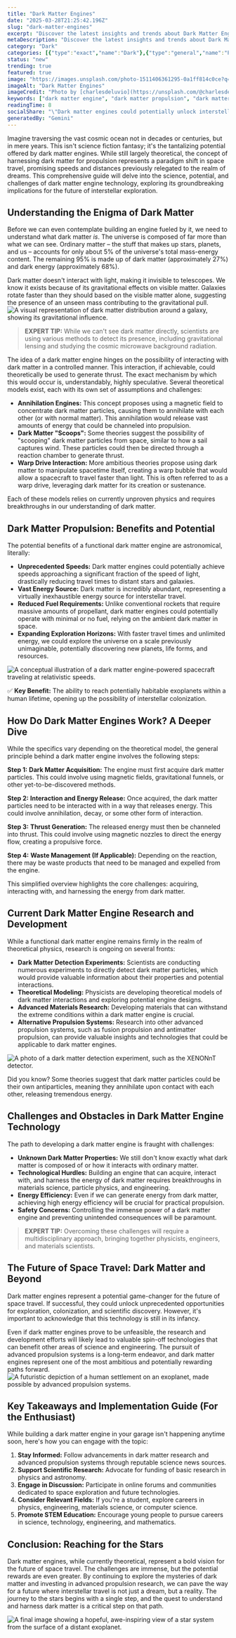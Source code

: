 ```yaml
---
title: "Dark Matter Engines"
date: "2025-03-28T21:25:42.196Z"
slug: "dark-matter-engines"
excerpt: "Discover the latest insights and trends about Dark Matter Engines. This comprehensive guide covers everything you need to know about Dark Matter Engines in 2025."
metaDescription: "Discover the latest insights and trends about Dark Matter Engines. This comprehensive guide covers everything you need to know about Dark Matter Engines in..."
category: "Dark"
categories: [{"type":"exact","name":"Dark"},{"type":"general","name":"Physics"},{"type":"medium","name":"Astrophysics"},{"type":"specific","name":"Exotic Propulsion"},{"type":"niche","name":"WIMP Annihilation"}]
status: "new"
trending: true
featured: true
image: "https://images.unsplash.com/photo-1511406361295-0a1ff814c0ce?q=85&w=1200&fit=max&fm=webp&auto=compress"
imageAlt: "Dark Matter Engines"
imageCredit: "Photo by [charlesdeluvio](https://unsplash.com/@charlesdeluvio) on Unsplash"
keywords: ["dark matter engine", "dark matter propulsion", "dark matter engine technology", "theoretical propulsion systems", "warp drive dark matter", "dark matter engine benefits", "how do dark matter engines work", "future of space travel", "dark energy propulsion", "dark matter engine research"]
readingTime: 8
socialShare: "\"Dark matter engines could potentially unlock interstellar travel within a human lifetime, transforming science fiction into scientific reality.\""
generatedBy: "Gemini"
---
```


Imagine traversing the vast cosmic ocean not in decades or centuries, but in mere years. This isn't science fiction fantasy; it's the tantalizing potential offered by dark matter engines. While still largely theoretical, the concept of harnessing dark matter for propulsion represents a paradigm shift in space travel, promising speeds and distances previously relegated to the realm of dreams. This comprehensive guide will delve into the science, potential, and challenges of dark matter engine technology, exploring its groundbreaking implications for the future of interstellar exploration.

## Understanding the Enigma of Dark Matter

Before we can even contemplate building an engine fueled by it, we need to understand what dark matter *is*. The universe is composed of far more than what we can see. Ordinary matter – the stuff that makes up stars, planets, and us – accounts for only about 5% of the universe's total mass-energy content. The remaining 95% is made up of dark matter (approximately 27%) and dark energy (approximately 68%).

Dark matter doesn't interact with light, making it invisible to telescopes. We know it exists because of its gravitational effects on visible matter. Galaxies rotate faster than they should based on the visible matter alone, suggesting the presence of an unseen mass contributing to the gravitational pull. ![A visual representation of dark matter distribution around a galaxy, showing its gravitational influence.](https://images.unsplash.com/photo-1475070929565-c985b496cb9f?q=85&w=1200&fit=max&fm=webp&auto=compress)

> **EXPERT TIP:** While we can't see dark matter directly, scientists are using various methods to detect its presence, including gravitational lensing and studying the cosmic microwave background radiation.



The idea of a dark matter engine hinges on the possibility of interacting with dark matter in a controlled manner. This interaction, if achievable, could theoretically be used to generate thrust. The exact mechanism by which this would occur is, understandably, highly speculative. Several theoretical models exist, each with its own set of assumptions and challenges:

*   **Annihilation Engines:** This concept proposes using a magnetic field to concentrate dark matter particles, causing them to annihilate with each other (or with normal matter). This annihilation would release vast amounts of energy that could be channeled into propulsion.
*   **Dark Matter "Scoops":** Some theories suggest the possibility of "scooping" dark matter particles from space, similar to how a sail captures wind. These particles could then be directed through a reaction chamber to generate thrust.
*   **Warp Drive Interaction:** More ambitious theories propose using dark matter to manipulate spacetime itself, creating a warp bubble that would allow a spacecraft to travel faster than light. This is often referred to as a warp drive, leveraging dark matter for its creation or sustenance.

Each of these models relies on currently unproven physics and requires breakthroughs in our understanding of dark matter.

## Dark Matter Propulsion: Benefits and Potential

The potential benefits of a functional dark matter engine are astronomical, literally:

*   **Unprecedented Speeds:** Dark matter engines could potentially achieve speeds approaching a significant fraction of the speed of light, drastically reducing travel times to distant stars and galaxies.
*   **Vast Energy Source:** Dark matter is incredibly abundant, representing a virtually inexhaustible energy source for interstellar travel.
*   **Reduced Fuel Requirements:** Unlike conventional rockets that require massive amounts of propellant, dark matter engines could potentially operate with minimal or no fuel, relying on the ambient dark matter in space.
*   **Expanding Exploration Horizons:** With faster travel times and unlimited energy, we could explore the universe on a scale previously unimaginable, potentially discovering new planets, life forms, and resources.

![A conceptual illustration of a dark matter engine-powered spacecraft traveling at relativistic speeds.](https://images.unsplash.com/photo-1511406361295-0a1ff814c0ce?q=85&w=1200&fit=max&fm=webp&auto=compress)

✅ **Key Benefit:** The ability to reach potentially habitable exoplanets within a human lifetime, opening up the possibility of interstellar colonization.

## How Do Dark Matter Engines Work? A Deeper Dive

While the specifics vary depending on the theoretical model, the general principle behind a dark matter engine involves the following steps:

**Step 1:** **Dark Matter Acquisition:** The engine must first acquire dark matter particles. This could involve using magnetic fields, gravitational funnels, or other yet-to-be-discovered methods.

**Step 2:** **Interaction and Energy Release:** Once acquired, the dark matter particles need to be interacted with in a way that releases energy. This could involve annihilation, decay, or some other form of interaction.

**Step 3:** **Thrust Generation:** The released energy must then be channeled into thrust. This could involve using magnetic nozzles to direct the energy flow, creating a propulsive force.

**Step 4:** **Waste Management (If Applicable):** Depending on the reaction, there may be waste products that need to be managed and expelled from the engine.

This simplified overview highlights the core challenges: acquiring, interacting with, and harnessing the energy from dark matter.

## Current Dark Matter Engine Research and Development

While a functional dark matter engine remains firmly in the realm of theoretical physics, research is ongoing on several fronts:

*   **Dark Matter Detection Experiments:** Scientists are conducting numerous experiments to directly detect dark matter particles, which would provide valuable information about their properties and potential interactions.
*   **Theoretical Modeling:** Physicists are developing theoretical models of dark matter interactions and exploring potential engine designs.
*   **Advanced Materials Research:** Developing materials that can withstand the extreme conditions within a dark matter engine is crucial.
*   **Alternative Propulsion Systems:** Research into other advanced propulsion systems, such as fusion propulsion and antimatter propulsion, can provide valuable insights and technologies that could be applicable to dark matter engines.

![A photo of a dark matter detection experiment, such as the XENONnT detector.](https://images.unsplash.com/photo-1518343265568-51eec52d40da?q=85&w=1200&fit=max&fm=webp&auto=compress)

Did you know? Some theories suggest that dark matter particles could be their own antiparticles, meaning they annihilate upon contact with each other, releasing tremendous energy.

## Challenges and Obstacles in Dark Matter Engine Technology

The path to developing a dark matter engine is fraught with challenges:

*   **Unknown Dark Matter Properties:** We still don't know exactly what dark matter is composed of or how it interacts with ordinary matter.
*   **Technological Hurdles:** Building an engine that can acquire, interact with, and harness the energy of dark matter requires breakthroughs in materials science, particle physics, and engineering.
*   **Energy Efficiency:** Even if we can generate energy from dark matter, achieving high energy efficiency will be crucial for practical propulsion.
*   **Safety Concerns:** Controlling the immense power of a dark matter engine and preventing unintended consequences will be paramount.

> **EXPERT TIP:** Overcoming these challenges will require a multidisciplinary approach, bringing together physicists, engineers, and materials scientists.

## The Future of Space Travel: Dark Matter and Beyond

Dark matter engines represent a potential game-changer for the future of space travel. If successful, they could unlock unprecedented opportunities for exploration, colonization, and scientific discovery. However, it's important to acknowledge that this technology is still in its infancy.

Even if dark matter engines prove to be unfeasible, the research and development efforts will likely lead to valuable spin-off technologies that can benefit other areas of science and engineering. The pursuit of advanced propulsion systems is a long-term endeavor, and dark matter engines represent one of the most ambitious and potentially rewarding paths forward. ![A futuristic depiction of a human settlement on an exoplanet, made possible by advanced propulsion systems.](https://images.unsplash.com/photo-1510987836583-e3fb9586c7b3?q=85&w=1200&fit=max&fm=webp&auto=compress)

## Key Takeaways and Implementation Guide (For the Enthusiast)

While building a dark matter engine in your garage isn't happening anytime soon, here's how you can engage with the topic:

1.  **Stay Informed:** Follow advancements in dark matter research and advanced propulsion systems through reputable science news sources.
2.  **Support Scientific Research:** Advocate for funding of basic research in physics and astronomy.
3.  **Engage in Discussion:** Participate in online forums and communities dedicated to space exploration and future technologies.
4.  **Consider Relevant Fields:** If you're a student, explore careers in physics, engineering, materials science, or computer science.
5.  **Promote STEM Education:** Encourage young people to pursue careers in science, technology, engineering, and mathematics.

## Conclusion: Reaching for the Stars

Dark matter engines, while currently theoretical, represent a bold vision for the future of space travel. The challenges are immense, but the potential rewards are even greater. By continuing to explore the mysteries of dark matter and investing in advanced propulsion research, we can pave the way for a future where interstellar travel is not just a dream, but a reality. The journey to the stars begins with a single step, and the quest to understand and harness dark matter is a critical step on that path.

![A final image showing a hopeful, awe-inspiring view of a star system from the surface of a distant exoplanet.](https://images.unsplash.com/photo-1500099817043-86d46000d58f?q=85&w=1200&fit=max&fm=webp&auto=compress)

